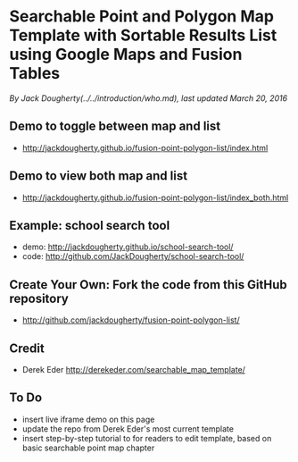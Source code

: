 # Searchable Point and Polygon Map Template with Sortable Results List using Google Maps and Fusion Tables

*By Jack Dougherty(../../introduction/who.md), last updated March 20, 2016*

## Demo to toggle between map and list
- http://jackdougherty.github.io/fusion-point-polygon-list/index.html

## Demo to view both map and list
- http://jackdougherty.github.io/fusion-point-polygon-list/index_both.html

## Example: school search tool
- demo: http://jackdougherty.github.io/school-search-tool/
- code: http://github.com/JackDougherty/school-search-tool/

## Create Your Own: Fork the code from this GitHub repository
- http://github.com/jackdougherty/fusion-point-polygon-list/

## Credit
- Derek Eder http://derekeder.com/searchable_map_template/

## To Do
- insert live iframe demo on this page
- update the repo from Derek Eder's most current template
- insert step-by-step tutorial to for readers to edit template, based on basic searchable point map chapter
